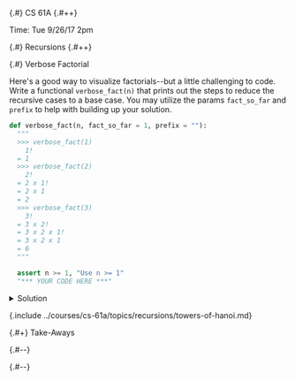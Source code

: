 
{.#} CS 61A
{.#++}

Time: Tue 9/26/17 2pm

{.#} Recursions
{.#++}

{.#} Verbose Factorial

Here's a good way to visualize factorials--but a little challenging to code. Write a functional `verbose_fact(n)` that prints out the steps to reduce the recursive cases to a base case. You may utilize the params `fact_so_far` and `prefix` to help with building up your solution.

```py
def verbose_fact(n, fact_so_far = 1, prefix = ""):
  """
  >>> verbose_fact(1)
    1!
  = 1
  >>> verbose_fact(2)
    2!
  = 2 x 1!
  = 2 x 1
  = 2
  >>> verbose_fact(3)
    3!
  = 3 x 2!
  = 3 x 2 x 1!
  = 3 x 2 x 1
  = 6
  """

  assert n >= 1, "Use n >= 1"
  "*** YOUR CODE HERE ***"
```

<details><summary>Solution</summary><pre><code class="language-py">def verbose_fact(n, fact_so_far = 1, prefix = ""):
  """
  >>> verbose_fact(1)
    1!
  = 1
  >>> verbose_fact(2)
    2!
  = 2 x 1!
  = 2 x 1
  = 2
  >>> verbose_fact(3)
    3!
  = 3 x 2!
  = 3 x 2 x 1!
  = 3 x 2 x 1
  = 6
  """

  assert n >= 1, "Use n >= 1"
  if prefix:
    print("= " + prefix + str(n) + "!")
    if n == 1:
      print("= " + prefix + str(n))
  else:
    print("  " + str(n) + "!")
  if n == 1:
    print("= " + str(fact_so_far * n))
  else:
    verbose_fact(n - 1, fact_so_far * n, prefix + str(n) + " x ")</code></pre></details>

{.include ../courses/cs-61a/topics/recursions/towers-of-hanoi.md}

{.#+} Take-Aways

{.#--}

{.#--}
